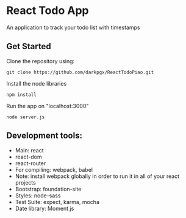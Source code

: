 # React Todo App

An application to track your todo list with timestamps

## Get Started

Clone the repository using:

```
git clone https://github.com/darkpgx/ReactTodoPiao.git
```

Install the node libraries
```
npm install
```

Run the app on "localhost:3000"
```
node server.js
```

## Development tools:
* Main: react
* react-dom
* react-router
* For compiling: webpack, babel
* Note: install webpack globally in order to run it in all of your react projects
* Bootstrap: foundation-site
* Styles: node-sass
* Test Suite: expect, karma, mocha
* Date library: Moment.js
